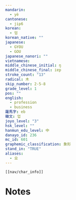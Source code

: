 ```yaml
---
mandarin:
  - yè
cantonese:
  - jip6
korean:
  - 업
korean_native: ""
japanese:
  - GYOU
  - GOU
japanese_nanori: ""
vietnamese:
middle_chinese_initial: ŋ
middle_chinese_final: iɐp
stroke_count: "13"
radical: 木
skip_number: 2-5-8
grade_level: 1
pos: ""
english:
  - profession
  - business
羅馬字: eb
韓文: 업
joyo_level: "3"
hsk_level: ""
hanmun_edu_level: 中
danayo_id: 236
mc_id: 601
graphemic_classification: 象形
stand_in: "TRUE"
aliases:
  - 业
---
```

```meta-bind-embed
[[nav/char_info]]
```

# Notes
